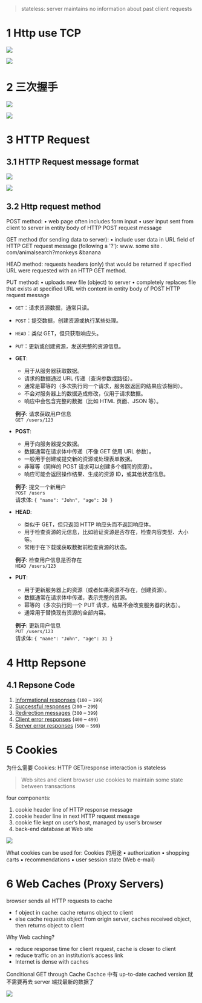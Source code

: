 
> stateless: server maintains no information about past client requests 

# 1 Http use TCP 


![](../60_01_Intro/image/Pasted%20image%2020241021073237.png)



![](../60_01_Intro/image/Pasted%20image%2020241021073429.png)



# 2 三次握手 



![](../60_01_Intro/image/Pasted%20image%2020241021073527.png)

![](../60_01_Intro/image/Pasted%20image%2020241021073534.png)

# 3 HTTP Request 

## 3.1 HTTP Request message format

![](../60_01_Intro/image/Pasted%20image%2020241021073735.png)



![](../60_01_Intro/image/Pasted%20image%2020241021073742.png)


## 3.2 Http request method 


POST method:
• web page often includes form input
• user input sent from client to server in entity body of HTTP POST request message

GET method (for sending data to server):
• include user data in URL field of HTTP GET request message (following a '?'):
www. some site . com/animalsearch?monkeys &banana

HEAD method:
requests headers (only) that would be returned if specified URL were requested with an HTTP GET method.

PUT method:
• uploads new file (object) to server
• completely replaces file that exists at specified URL with content in entity body of POST HTTP request message


- `GET`：请求资源数据，通常只读。
- `POST`：提交数据，创建资源或执行某些处理。
- `HEAD`：类似 GET，但只获取响应头。
- `PUT`：更新或创建资源，发送完整的资源信息。


- **GET**:
    
    - 用于从服务器获取数据。
    - 请求的数据通过 URL 传递（查询参数或路径）。
    - 通常是幂等的（多次执行同一个请求，服务器返回的结果应该相同）。
    - 不会对服务器上的数据造成修改，仅用于请求数据。
    - 响应中会包含完整的数据（比如 HTML 页面、JSON 等）。
    
    **例子**: 请求获取用户信息  
    `GET /users/123`
    
- **POST**:
    
    - 用于向服务器提交数据。
    - 数据通常在请求体中传递（不像 GET 使用 URL 参数）。
    - 一般用于创建或提交新的资源或处理表单数据。
    - 非幂等（同样的 POST 请求可以创建多个相同的资源）。
    - 响应可能会返回操作结果、生成的资源 ID，或其他状态信息。
    
    **例子**: 提交一个新用户  
    `POST /users`  
    请求体: `{ "name": "John", "age": 30 }`
    
- **HEAD**:
    
    - 类似于 GET，但只返回 HTTP 响应头而不返回响应体。
    - 用于检查资源的元信息，比如验证资源是否存在，检查内容类型、大小等。
    - 常用于在下载或获取数据前检查资源的状态。
    
    **例子**: 检查用户信息是否存在  
    `HEAD /users/123`
    
- **PUT**:
    
    - 用于更新服务器上的资源（或者如果资源不存在，创建资源）。
    - 数据通常在请求体中传递，表示完整的资源。
    - 幂等的（多次执行同一个 PUT 请求，结果不会改变服务器的状态）。
    - 通常用于替换现有资源的全部内容。
    
    **例子**: 更新用户信息  
    `PUT /users/123`  
    请求体: `{ "name": "John", "age": 31 }`



# 4 Http Repsone 




## 4.1 Repsone Code 

1. [Informational responses](https://developer.mozilla.org/en-US/docs/Web/HTTP/Status#informational_responses) (`100` – `199`)
2. [Successful responses](https://developer.mozilla.org/en-US/docs/Web/HTTP/Status#successful_responses) (`200` – `299`)
3. [Redirection messages](https://developer.mozilla.org/en-US/docs/Web/HTTP/Status#redirection_messages) (`300` – `399`)
4. [Client error responses](https://developer.mozilla.org/en-US/docs/Web/HTTP/Status#client_error_responses) (`400` – `499`)
5. [Server error responses](https://developer.mozilla.org/en-US/docs/Web/HTTP/Status#server_error_responses) (`500` – `599`)


# 5 Cookies 

为什么需要 Cookies: HTTP GET/response interaction is stateless
> Web sites and client browser use cookies to maintain some state between transactions


four components:
1) cookie header line of HTTP response message
2) cookie header line in next HTTP request message
3) cookie file kept on user’s host, managed by user’s browser
4) back-end database at Web site

![](image/Pasted%20image%2020241021103143.png)


What cookies can be used for: Cookies 的用途 
▪ authorization
▪ shopping carts
▪ recommendations
▪ user session state (Web e-mail)


# 6 Web Caches (Proxy Servers)

browser sends all HTTP requests to cache
- f object in cache: cache returns object to client
- else cache requests object from origin server, caches received object, then returns object to client

Why Web caching?
- reduce response time for client request, cache is closer to client
- reduce traffic on an institution’s access link
- Internet is dense with caches


Conditional GET through Cache 
Cachce 中有  up-to-date cached version 就不需要再去  server 端找最新的数据了 

![](image/Pasted%20image%2020241021103343.png)

